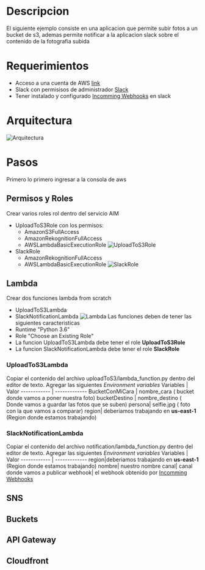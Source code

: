# Descripcion 
 El siguiente ejemplo consiste en una aplicacion que permite subir fotos a un bucket de s3, ademas permite notificar a la aplicacion slack sobre el contenido de la fotografia subida 
# Requerimientos
 * Acceso a una cuenta de AWS [link](https://aws.amazon.com/free/)
 * Slack con permisisos de administrador [Slack](https://slack.com/)
 * Tener instalado y configurado [Incomming Webhooks](https://api.slack.com/incoming-webhooks) en slack 
# Arquitectura
![Arquitectura](https://content.screencast.com/users/rcor_cr/folders/Jing/media/c4705ef3-18cd-40c5-beed-8ec456117c1d/2018-10-06_2039.png)
# Pasos
Primero lo primero ingresar a la consola de aws 
## Permisos y Roles
Crear varios roles rol dentro del servicio AIM
* UploadToS3Role con los permisos: 
  * AmazonS3FullAccess
  * AmazonRekognitionFullAccess
  * AWSLambdaBasicExecutionRole
![UploadToS3Role](https://content.screencast.com/users/rcor_cr/folders/Jing/media/c197ce77-e17c-4f42-9dec-3de4b8e53aad/2018-10-06_2054.png)
* SlackRole
  * AmazonRekognitionFullAccess
  * AWSLambdaBasicExecutionRole
![SlackRole](https://content.screencast.com/users/rcor_cr/folders/Jing/media/4a69efaa-d211-417f-9aff-cee450668544/2018-10-06_2103.png)

## Lambda
Crear dos funciones lambda from scratch 
* UploadToS3Lambda 
* SlackNotificationLambda
![Lambda](https://content.screencast.com/users/rcor_cr/folders/Jing/media/12fc4e0b-0d69-4877-bf0e-c7e97d1a62a5/2018-10-06_2139.png)
Las funciones deben de tener las siguientes caracteristicas 
* Runtime "Python 3.6"
* Role "Choose an Existing Role"
* La funcion UploadToS3Lambda debe tener el role **UploadToS3Role**
* La funcion SlackNotificationLambda debe tener el role **SlackRole**

### UploadToS3Lambda
Copiar el contenido del archivo uploadToS3/lambda_function.py dentro del editor de texto. 
Agregar las siguientes *Environment variables*
Variables | Valor
------------ | -------------
BucketConMiCara | nombre_cara  ( bucket donde vamos a poner nuestra foto)
bucketDestino | nombre_destino ( Donde vamos a guardar las fotos que se suben)
persona| selfie.jpg ( foto con la que vamos a comparar)
region| deberiamos trabajando en **us-east-1** (Region donde estamos trabajando)

### SlackNotificationLambda
Copiar el contenido del archivo notification/lambda_function.py dentro del editor de texto. 
Agregar las siguientes *Environment variables*
Variables | Valor
------------ | -------------
region|deberiamos trabajando en **us-east-1** (Region donde estamos trabajando)
nombre| nuestro nombre
canal| canal donde vamos a publicar
webhook| el webhook obtenido por [Incomming Webhooks](https://api.slack.com/incoming-webhooks) 

## SNS
## Buckets


## API Gateway
## Cloudfront

